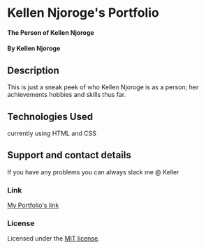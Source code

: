 # Kellen Njoroge's Portfolio
#### The Person of Kellen Njoroge
#### By Kellen Njoroge
## Description
 This is just a sneak peek of who Kellen Njoroge is as a person;
 her achievements hobbies and skills thus far.
## Technologies Used
currently using HTML and CSS
## Support and contact details
If you have any problems you can always slack me @ Keller
### Link
[My Portfolio's link](https://kellennjoroge.github.io/My-Portfolio/)
### License
Licensed under the [MIT license](LICENSE).

